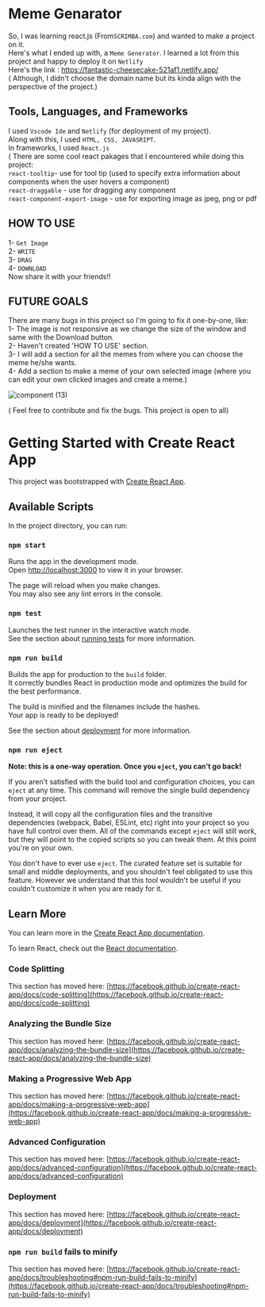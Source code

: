 # Meme Genarator
So, I was learning react.js (From`SCRIMBA.com`) and wanted to make a project on it.\
Here's what I ended up with, a `Meme Generator`. I learned a lot from this project and happy to deploy it on `Netlify`\
Here's the link : https://fantastic-cheesecake-521af1.netlify.app/ \
( Although, I didn't choose the domain name but its kinda align with the perspective of the project.)

## Tools, Languages, and Frameworks
I used `Vscode Ide` and `Netlify` (for deployment of my project).\
Along with this, I used `HTML, CSS, JAVASRIPT`.\
In frameworks, I used `React.js`\
( There are some cool react pakages that I encountered while doing this project:\
`react-tooltip`- use for tool tip (used to specify extra information about components when the user hovers a component)\
`react-draggable` - use for dragging any component\
`react-component-export-image` - use for exporting image as jpeg, png or pdf

## HOW TO USE
1- `Get Image`\
2- `WRITE`\
3- `DRAG`\
4- `DOWNLOAD`\
Now share it with your friends!!


## FUTURE GOALS
There are many bugs in this project so I'm going to fix it one-by-one, like:\
1- The image is not responsive as we change the size of the window and same with the Download button.\
2- Haven't created 'HOW TO USE' section.\
3- I will add a section for all the memes from where you can choose the meme he/she wants.\
4- Add a section to make a meme of your own selected image (where you can edit your own clicked images and create a meme.)

![component (13)](https://user-images.githubusercontent.com/95532791/236629498-6cb8ba8b-999e-4d6c-a7f5-7f7648007687.png)

( Feel free to contribute and fix the bugs. This project is open to all)




# Getting Started with Create React App

This project was bootstrapped with [Create React App](https://github.com/facebook/create-react-app).

## Available Scripts

In the project directory, you can run:

### `npm start`

Runs the app in the development mode.\
Open [http://localhost:3000](http://localhost:3000) to view it in your browser.

The page will reload when you make changes.\
You may also see any lint errors in the console.

### `npm test`

Launches the test runner in the interactive watch mode.\
See the section about [running tests](https://facebook.github.io/create-react-app/docs/running-tests) for more information.

### `npm run build`

Builds the app for production to the `build` folder.\
It correctly bundles React in production mode and optimizes the build for the best performance.

The build is minified and the filenames include the hashes.\
Your app is ready to be deployed!

See the section about [deployment](https://facebook.github.io/create-react-app/docs/deployment) for more information.

### `npm run eject`

**Note: this is a one-way operation. Once you `eject`, you can't go back!**

If you aren't satisfied with the build tool and configuration choices, you can `eject` at any time. This command will remove the single build dependency from your project.

Instead, it will copy all the configuration files and the transitive dependencies (webpack, Babel, ESLint, etc) right into your project so you have full control over them. All of the commands except `eject` will still work, but they will point to the copied scripts so you can tweak them. At this point you're on your own.

You don't have to ever use `eject`. The curated feature set is suitable for small and middle deployments, and you shouldn't feel obligated to use this feature. However we understand that this tool wouldn't be useful if you couldn't customize it when you are ready for it.

## Learn More

You can learn more in the [Create React App documentation](https://facebook.github.io/create-react-app/docs/getting-started).

To learn React, check out the [React documentation](https://reactjs.org/).

### Code Splitting

This section has moved here: [https://facebook.github.io/create-react-app/docs/code-splitting](https://facebook.github.io/create-react-app/docs/code-splitting)

### Analyzing the Bundle Size

This section has moved here: [https://facebook.github.io/create-react-app/docs/analyzing-the-bundle-size](https://facebook.github.io/create-react-app/docs/analyzing-the-bundle-size)

### Making a Progressive Web App

This section has moved here: [https://facebook.github.io/create-react-app/docs/making-a-progressive-web-app](https://facebook.github.io/create-react-app/docs/making-a-progressive-web-app)

### Advanced Configuration

This section has moved here: [https://facebook.github.io/create-react-app/docs/advanced-configuration](https://facebook.github.io/create-react-app/docs/advanced-configuration)

### Deployment

This section has moved here: [https://facebook.github.io/create-react-app/docs/deployment](https://facebook.github.io/create-react-app/docs/deployment)

### `npm run build` fails to minify

This section has moved here: [https://facebook.github.io/create-react-app/docs/troubleshooting#npm-run-build-fails-to-minify](https://facebook.github.io/create-react-app/docs/troubleshooting#npm-run-build-fails-to-minify)
